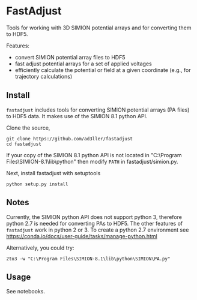 # FastAdjust

Tools for working with 3D SIMION potential arrays and for converting them to HDF5.

Features:
- convert SIMION potential array files to HDF5
- fast adjust potential arrays for a set of applied voltages
- efficiently calculate the potential or field at a given coordinate (e.g., for trajectory calculations)

## Install

`fastadjust` includes tools for converting SIMION potential arrays (PA files) to HDF5 data.  It makes use of the SIMION 8.1 python API.

Clone the source,

```
git clone https://github.com/ad3ller/fastadjust  
cd fastadjust
```

If your copy of the SIMION 8.1 python API is not located in "C:\Program Files\SIMION-8.1\lib\python" then modify `PATH` in fastadjust/simion.py.

Next, install fastadjust with setuptools

```
python setup.py install
```

## Notes

Currently, the SIMION python API does not support python 3, therefore python 2.7 is needed for converting PAs to HDF5.  The other features of `fastadjust` work in python 2 or 3. To create a python 2.7 environment see https://conda.io/docs/user-guide/tasks/manage-python.html

Alternatively, you could try:

```
2to3 -w "C:\Program Files\SIMION-8.1\lib\python\SIMION\PA.py"
```

## Usage

See notebooks.
